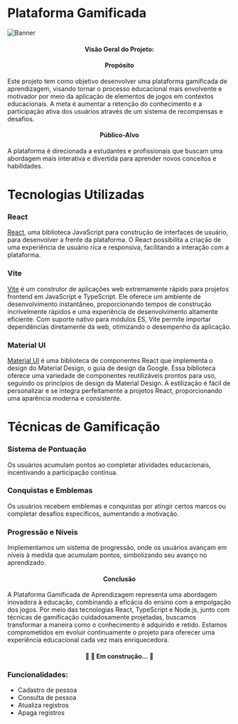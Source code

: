 # Plataforma Gamificada

![Banner](https://user-images.githubusercontent.com/69947504/141135355-13a535b0-17be-45e3-828d-c790b150fb21.jpg)

<h4 align="center"> 
	 Visão Geral do Projeto:
</h4>

<h4 align="center"> 
	 Propósito
</h4>

Este projeto tem como objetivo desenvolver uma plataforma gamificada de aprendizagem, visando tornar o processo educacional mais envolvente e motivador por meio da aplicação de elementos de jogos em contextos educacionais. A meta é aumentar a retenção do conhecimento e a participação ativa dos usuários através de um sistema de recompensas e desafios.

<h4 align="center"> 
	Público-Alvo
</h4>

A plataforma é direcionada a estudantes e profissionais que buscam uma abordagem mais interativa e divertida para aprender novos conceitos e habilidades.

# Tecnologias Utilizadas

### React

[React](https://react.dev/), uma biblioteca JavaScript para construção de interfaces de usuário, para desenvolver a frente da plataforma. O React possibilita a criação de uma experiência de usuário rica e responsiva, facilitando a interação com a plataforma.

### Vite

[Vite](https://vitejs.dev/) é um construtor de aplicações web extremamente rápido para projetos frontend em JavaScript e TypeScript. Ele oferece um ambiente de desenvolvimento instantâneo, proporcionando tempos de construção incrivelmente rápidos e uma experiência de desenvolvimento altamente eficiente. Com suporte nativo para módulos ES, Vite permite importar dependências diretamente da web, otimizando o desempenho da aplicação.

### Material UI

[Material UI](https://mui.com/) é uma biblioteca de componentes React que implementa o design do Material Design, o guia de design da Google. Essa biblioteca oferece uma variedade de componentes reutilizáveis prontos para uso, seguindo os princípios de design da Material Design. A estilização é fácil de personalizar e se integra perfeitamente a projetos React, proporcionando uma aparência moderna e consistente.

# Técnicas de Gamificação

### Sistema de Pontuação

Os usuários acumulam pontos ao completar atividades educacionais, incentivando a participação contínua.

### Conquistas e Emblemas

Os usuários recebem emblemas e conquistas por atingir certos marcos ou completar desafios específicos, aumentando a motivação.

### Progressão e Níveis

Implementamos um sistema de progressão, onde os usuários avançam em níveis à medida que acumulam pontos, simbolizando seu avanço no aprendizado.

<h4 align="center"> 
	 Conclusão
</h4>


A Plataforma Gamificada de Aprendizagem representa uma abordagem inovadora à educação, combinando a eficácia do ensino com a empolgação dos jogos. Por meio das tecnologias React, TypeScript e Node.js, junto com técnicas de gamificação cuidadosamente projetadas, buscamos transformar a maneira como o conhecimento é adquirido e retido. Estamos comprometidos em evoluir continuamente o projeto para oferecer uma experiência educacional cada vez mais enriquecedora.

<h4 align="center"> 
	🚧   🚀  Em construção...  🚧
</h4>

### Funcionalidades:

- Cadastro de pessoa
- Consulta de pessoa
- Atualiza registros
- Apaga registros
